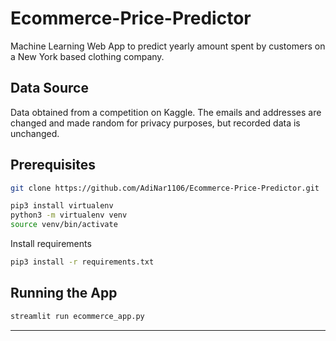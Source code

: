 # Ecommerce-Price-Predictor

Machine Learning Web App to predict yearly amount spent by customers on a New York based clothing company. 

## Data Source

Data obtained from a competition on Kaggle. The emails and addresses are changed and made random for privacy purposes, but recorded data is unchanged.

## Prerequisites 

```sh
git clone https://github.com/AdiNar1106/Ecommerce-Price-Predictor.git
```

```sh
pip3 install virtualenv
python3 -m virtualenv venv
source venv/bin/activate
```

Install requirements

```sh
pip3 install -r requirements.txt
```

## Running the App

```sh
streamlit run ecommerce_app.py
```

---

